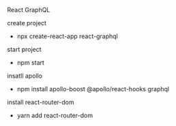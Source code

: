 React GraphQL

create project
- npx create-react-app react-graphql

start project
- npm start

insatll apollo
- npm install apollo-boost @apollo/react-hooks graphql

install react-router-dom
- yarn add react-router-dom